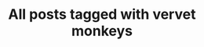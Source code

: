 ---
layout: tag
title: "All posts tagged with vervet monkeys"
permalink: /weblog/tags/vervet-monkeys/
taxonomy: vervet monkeys
---